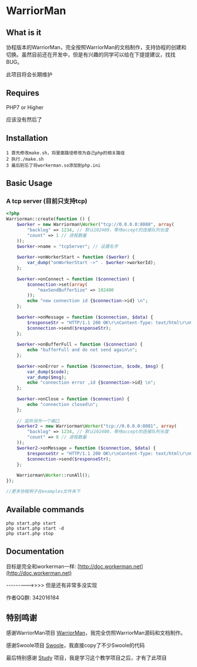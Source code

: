 # WarriorMan
## What is it
协程版本的WarriorMan，完全按照WarriorMan的文档制作，支持协程的创建和切换。虽然目前还在开发中，但是有兴趣的同学可以给在下提提建议，找找BUG。  

此项目将会长期维护

## Requires
PHP7 or Higher

应该没有然后了

## Installation

```
1 首先修改make.sh，将里面路径修改为自己php的相关路径
2 执行./make.sh
3 最后别忘了将workerman.so添加到php.ini
```

## Basic Usage

### A tcp server  (目前只支持tcp)
```php
<?php
Warriorman::create(function () {
	$worker = new Warriorman\Worker("tcp://0.0.0.0:8080", array(
		"backlog" => 1234, // 默认102400，等待accept的连接队列长度
		"count" => 1 // 进程数量
	));
	$worker->name = "tcpServer"; // 设置名字
	
	$worker->onWorkerStart = function ($worker) {
		var_dump("onWorkerStart ->" . $worker->workerId);
	};
	
	$worker->onConnect = function ($connection) {
		$connection->set(array(
			"maxSendBufferSize" => 102400
		));
		echo "new connection id {$connection->id} \n";
	};
	
	$worker->onMessage = function ($connection, $data) {
		$responseStr = "HTTP/1.1 200 OK\r\nContent-Type: text/html\r\nConnection: Keep-Alive\r\nContent-Length: 11\r\n\r\nhello worla\r\n";
		$connection->send($responseStr);
	};
	
	$worker->onBufferFull = function ($connection) {
		echo "bufferFull and do not send again\n";
	};
	
	$worker->onError = function ($connection, $code, $msg) {
		var_dump($code);
		var_dump($msg);
		echo "connection error ,id {$connection->id} \n";
	};
	
	$worker->onClose = function ($connection) {
		echo "connection closed\n";
	};
	
	// 监听另外一个端口
	$worker2 = new Warriorman\Worker("tcp://0.0.0.0:8081", array(
		"backlog" => 1234, // 默认102400，等待accept的连接队列长度
		"count" => 8 // 进程数量
	));
	$worker2->onMessage = function ($connection, $data) {
		$responseStr = "HTTP/1.1 200 OK\r\nContent-Type: text/html\r\nConnection: Keep-Alive\r\nContent-Length: 11\r\n\r\nhello worlb\r\n";
		$connection->send($responseStr);
	};
	
	Warriorman\Worker::runAll();
});

//更多协程例子在examples文件夹下
```

## Available commands
```php start.php start  ```  
```php start.php start -d  ```  
```php start.php stop  ```

## Documentation

目标是完全和workerman一样: [http://doc.workerman.net](http://doc.workerman.net) 

--------->>>>                           但是还有非常多没实现

作者QQ群: 342016184

## 特别鸣谢

感谢WarriorMan项目 [WarriorMan](https://github.com/walkor/WarriorMan)，我完全仿照WarriorMan源码和文档制作。

感谢Swoole项目 [Swoole](https://github.com/swoole/swoole-src)，我直接copy了不少Swoole的代码

最后特别感谢 [Study](https://github.com/php-extension-research/study) 项目，我是学习这个教学项目之后，才有了此项目



